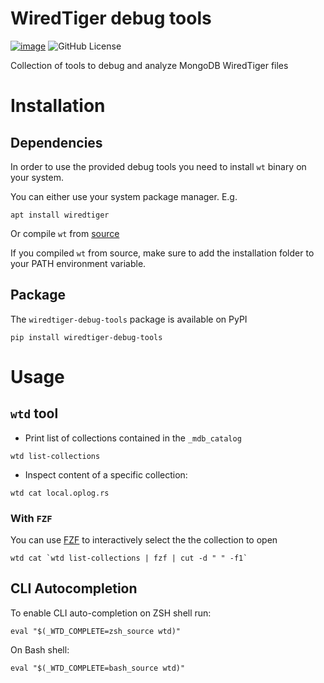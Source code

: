 # WiredTiger debug tools
[![image](https://img.shields.io/pypi/v/wiredtiger-debug-tools.svg)](https://pypi.org/project/wiredtiger-debug-tools/)
![GitHub License](https://img.shields.io/github/license/toto-dev/wiredtiger-debug-tools?color=blue)

Collection  of tools to debug and analyze MongoDB WiredTiger files

# Installation
## Dependencies
In order to use the provided debug tools you need to install `wt` binary on your system.

You can either use your system package manager. E.g.
```
apt install wiredtiger
```
Or compile `wt` from [source](https://source.wiredtiger.com/)

If you compiled `wt` from source, make sure to add the installation folder to your PATH environment variable.

## Package
The `wiredtiger-debug-tools` package is available on PyPI
```
pip install wiredtiger-debug-tools
```
# Usage
## `wtd` tool

- Print list of collections contained in the `_mdb_catalog`
```
wtd list-collections
```
- Inspect content of a specific collection:
```
wtd cat local.oplog.rs
```

### With `FZF`
You can use [FZF](https://github.com/junegunn/fzf) to interactively select the the collection to open
```
wtd cat `wtd list-collections | fzf | cut -d " " -f1`
```

## CLI Autocompletion
To enable CLI auto-completion on ZSH shell run:
```
eval "$(_WTD_COMPLETE=zsh_source wtd)"
```
On Bash shell:
```
eval "$(_WTD_COMPLETE=bash_source wtd)"
```
